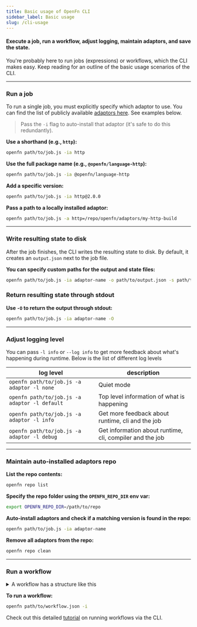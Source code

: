 ```yaml
---
title: Basic usage of OpenFn CLI
sidebar_label: Basic usage
slug: /cli-usage
---
```


#### Execute a job, run a workflow, adjust logging, maintain adaptors, and save the state.

You're probably here to run jobs (expressions) or workflows, which the CLI makes
easy. Keep reading for an outline of the basic usage scenarios of the CLI.

---

### Run a job

To run a single job, you must explicitly specify which adaptor to use. You can
find the list of publicly available [adaptors here](/adaptors). See examples
below.

> Pass the `-i` flag to auto-install that adaptor (it's safe to do this
> redundantly).

**Use a shorthand (e.g., `http`):**

```bash
openfn path/to/job.js -ia http
```

**Use the full package name (e.g., `@openfn/language-http`):**

```bash
openfn path/to/job.js -ia @openfn/language-http
```

**Add a specific version:**

```bash
openfn path/to/job.js -ia http@2.0.0
```

**Pass a path to a locally installed adaptor:**

```bash
openfn path/to/job.js -a http=/repo/openfn/adaptors/my-http-build
```

---

### Write resulting state to disk

After the job finishes, the CLI writes the resulting state to disk. By default,
it creates an `output.json` next to the job file.

**You can specify custom paths for the output and state files:**

```bash
openfn path/to/job.js -ia adaptor-name -o path/to/output.json -s path/to/state.json
```

### Return resulting state through stdout

**Use `-O` to return the output through stdout:**

```bash
openfn path/to/job.js -ia adaptor-name -O
```

---

### Adjust logging level

You can pass `-l info` or `--log info` to get more feedback about what's
happening during runtime. Below is the list of different log levels

| log level                                     | description                                              |
| --------------------------------------------- | -------------------------------------------------------- |
| `openfn path/to/job.js -a adaptor -l none`    | Quiet mode                                               |
| `openfn path/to/job.js -a adaptor -l default` | Top level information of what is happening               |
| `openfn path/to/job.js -a adaptor -l info`    | Get more feedback about runtime, cli and the job         |
| `openfn path/to/job.js -a adaptor -l debug`   | Get information about runtime, cli, compiler and the job |

---

### Maintain auto-installed adaptors repo

**List the repo contents:**

```bash
openfn repo list
```

**Specify the repo folder using the `OPENFN_REPO_DIR` env var:**

```bash
export OPENFN_REPO_DIR=/path/to/repo
```

**Auto-install adaptors and check if a matching version is found in the repo:**

```bash
openfn path/to/job.js -ia adaptor-name
```

**Remove all adaptors from the repo:**

```bash
openfn repo clean
```

---

### Run a workflow

<details>
  <summary>A workflow has a structure like this</summary>

```json
{
  "start": "a", // optionally specify the start node (defaults to jobs[0])
  "jobs": [
    {
      "id": "a",
      "expression": "fn((state) => state)", // code or a path
      "adaptor": "@openfn/language-common@1.75", // specifiy the adaptor to use (version optional)
      "data": {}, // optionally pre-populate the data object (this will be overriden by keys in in previous state)
      "configuration": {}, // Use this to pass credentials
      "next": {
        // This object defines which jobs to call next
        // All edges returning true will run
        // If there are no next edges, the workflow will end
        "b": true,
        "c": {
          "condition": "!state.error" // Note that this is an expression, not a function
        }
      }
    }
  ]
}
```

</details>

**To run a workflow:**

```bash
openfn path/to/workflow.json -i
```

Check out this detailed [tutorial](cli-walkthrough#7-running-workflows) on
running workflows via the CLI.
